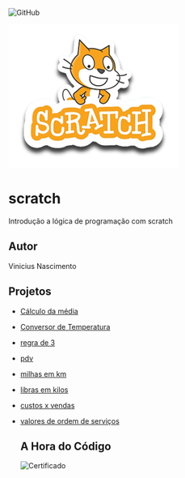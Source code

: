 ![GitHub](https://img.shields.io/github/license/spvinicius/scratch?style=flat-query)

![Scratch](https://github.com/spvinicius/scratch/blob/main/assets/icons/scratch.png)

# scratch
Introdução a lógica de programação com  scratch
## Autor
Vinicius Nascimento

## Projetos
- [Cálculo da média](https://scratch.mit.edu/projects/881964783/)
- [Conversor de Temperatura](https://scratch.mit.edu/projects/882608421/)
- [regra de 3](https://scratch.mit.edu/projects/882634723/)
- [pdv](https://scratch.mit.edu/projects/883244003/)
- [milhas em km](https://scratch.mit.edu/projects/884617862/)
- [libras em kilos](https://scratch.mit.edu/projects/884625438/)
- [custos x vendas](https://scratch.mit.edu/projects/884628546/)
- [valores de ordem de serviços](https://scratch.mit.edu/projects/884978568/)

  ## A Hora do Código
  ![Certificado]()
  
  

